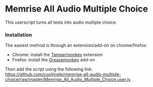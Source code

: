 # Memrise All Audio Multiple Choice

This userscript turns all tests into audio multiple choice.

### Installation

The easiest method is through an extension/add-on on chrome/firefox:

- Chrome: install the [Tampermonkey](https://chrome.google.com/webstore/detail/dhdgffkkebhmkfjojejmpbldmpobfkfo) extension
- Firefox: install the [Greasemonkey](https://addons.mozilla.org/en-US/firefox/addon/greasemonkey/) add-on

Then add the script using the following link: https://github.com/cooljingle/memrise-all-audio-multiple-choice/raw/master/Memrise_All_Audio_Multiple_Choice.user.js
